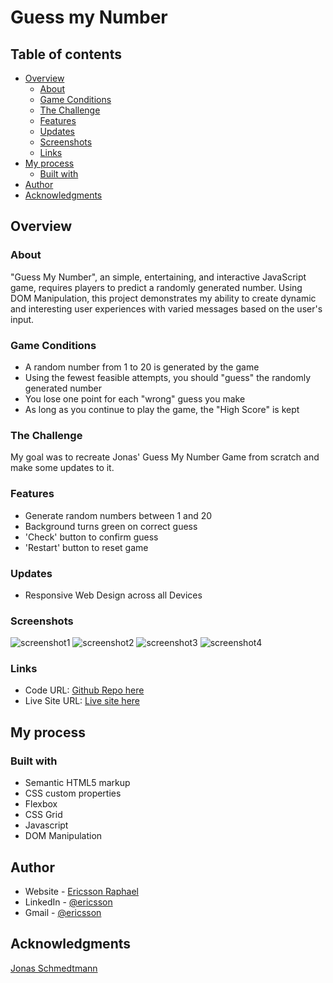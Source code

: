 # Guess my Number

## Table of contents

- [Overview](#overview)
  - [About](#about)
  - [Game Conditions](#game-conditions)
  - [The Challenge](#the-challenge)
  - [Features](#features)
  - [Updates](#updates)
  - [Screenshots](#screenshots)
  - [Links](#links)
- [My process](#my-process)
  - [Built with](#built-with)
- [Author](#author)
- [Acknowledgments](#acknowledgments)

## Overview

### About

"Guess My Number", an simple, entertaining, and interactive JavaScript game, requires players to predict a randomly generated number. Using DOM Manipulation, this project demonstrates my ability to create dynamic and interesting user experiences with varied messages based on the user's input.

### Game Conditions

- A random number from 1 to 20 is generated by the game
- Using the fewest feasible attempts, you should "guess" the randomly generated number
- You lose one point for each "wrong" guess you make
- As long as you continue to play the game, the "High Score" is kept

### The Challenge

My goal was to recreate Jonas' Guess My Number Game from scratch and make some updates to it.

### Features

- Generate random numbers between 1 and 20
- Background turns green on correct guess
- 'Check' button to confirm guess
- 'Restart' button to reset game

### Updates

- Responsive Web Design across all Devices

### Screenshots

![screenshot1](./screenshots/Screenshot1.jpeg)
![screenshot2](./screenshots/Screenshot2.jpeg)
![screenshot3](./screenshots/Screenshot3.jpeg)
![screenshot4](./screenshots/Screenshot4.jpeg)

### Links

- Code URL: [Github Repo here](https://github.com/gitEricsson/Guess-my-Number)
- Live Site URL: [Live site here](https://ericsson-guess-my-number.netlify.app/)

## My process

### Built with

- Semantic HTML5 markup
- CSS custom properties
- Flexbox
- CSS Grid
- Javascript
- DOM Manipulation

## Author

- Website - [Ericsson Raphael](https://github.com/gitEricsson)
- LinkedIn - [@ericsson](www.linkedin.com/in/ericssonraphael)
- Gmail - [@ericsson](ericssonraphael@gmail.com)

## Acknowledgments

[Jonas Schmedtmann](https://github.com/jonasschmedtmann)
